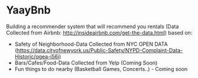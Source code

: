 # YaayBnb

Building a recommender system that will recommend you rentals (Data Collected from Airbnb: http://insideairbnb.com/get-the-data.html) based on:
* Safety of Neighborhood-Data Collected from NYC OPEN DATA (https://data.cityofnewyork.us/Public-Safety/NYPD-Complaint-Data-Historic/qgea-i56i)
* Bars/Cafes/Food-Data Collected from Yelp (Coming Soon)
* Fun things to do nearby (Basketball Games, Concerts..) - Coming soon
